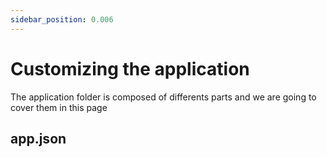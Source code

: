 ```yaml
---
sidebar_position: 0.006
---
```


# Customizing the application

The application folder is composed of differents parts and we are going to cover them in this page


## app.json

